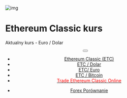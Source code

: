 ﻿<div class="jumbotron" markdown="1">

![img]({{img-url}}ethereum-classic.png)

# Ethereum Classic kurs

Aktualny kurs - Euro / Dolar

</div>
<header class="navbar navbar-static-top navbar-inverse navbar-sticky" id="top" role="banner">
  <div class="container">
    <div class="navbar-header">
      <button class="navbar-toggle collapsed" type="button" data-toggle="collapse" data-target=".navbar-collapse">
        <span class="icon-bar"></span>
        <span class="icon-bar"></span>
        <span class="icon-bar"></span>
      </button>
    </div>
    <nav class="navbar-collapse collapse" role="navigation" style="height: 1px;" id="scrollpsy">
      <ul class="nav navbar-nav">
        <li class="active">
          <a href="#top"><span class="hidden-sm">Ethereum Classic (ETC)</span></a>
        </li>
        <li>
          <a href="#section-1">ETC / Dolar</a>
        </li>
        <li>
          <a href="#section-2">ETC/ Euro</a>
        </li>
        <li>
          <a href="#section-3">ETC / Bitcoin</a>
        </li>
           <li>
          <a href="http://blog.forexsrovnavac.cz/btcmapl"><span style="color: red;">Trade Ethereum Classic Online</span></a>
        </li>
        </ul>
      <ul class="nav navbar-nav navbar-right">
        <li>
          <a href="{{url}}">Forex <i class="fa fa-bar-chart-o"></i> Porównanie</a>
          </ul>
        </li>
      </ul>
    </nav>
  </div>
</header>